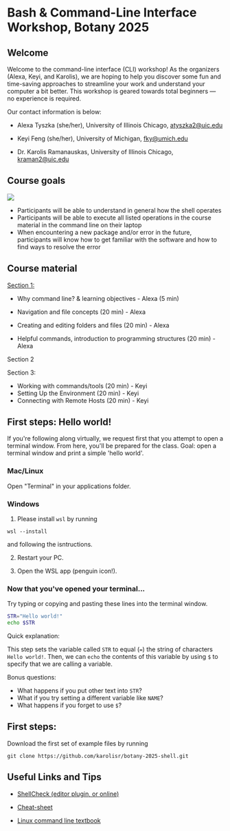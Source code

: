 # Bash & Command-Line Interface Workshop, Botany 2025

## Welcome

Welcome to the command-line interface (CLI) workshop! As the organizers (Alexa, Keyi, and Karolis), we are hoping to help you discover some fun and time-saving approaches to streamline your work and understand your computer a bit better. 
This workshop is geared towards total beginners — no experience is required. 

Our contact information is below:


- Alexa Tyszka (she/her), University of Illinois Chicago, atyszka2@uic.edu

- Keyi Feng (she/her), University of Michigan, fky@umich.edu

- Dr. Karolis Ramanauskas, University of Illinois Chicago, kraman2@uic.edu

## Course goals
![](https://blob.gifcities.org/gifcities/45UY5P3XCTNJLRO6I67GTSSBQ6YMFULP.gif)
- Participants will be able to understand in general how the shell operates
- Participants will be able to execute all listed operations in the course material in the command line on their laptop
- When encountering a new package and/or error in the future, participants will know how to get familiar with the software and how to find ways to resolve the error

## Course material

[Section 1:](https://github.com/karolisr/botany-2025-shell/blob/main/alexas_section.md)

- Why command line? & learning objectives - Alexa (5 min) 

- Navigation and file concepts (20 min) - Alexa

- Creating and editing folders and files (20 min)  - Alexa

- Helpful commands, introduction to programming structures (20 min)  - Alexa

Section 2

Section 3:
- Working with commands/tools (20 min) - Keyi
- Setting Up the Environment (20 min) - Keyi
- Connecting with Remote Hosts (20 min) - Keyi



## First steps: Hello world!

If you're following along virtually, we request first that you attempt to open a terminal window.
From here, you'll be prepared for the class. 
Goal: open a terminal window and print a simple 'hello world'.


### Mac/Linux

Open "Terminal" in your applications folder.


### Windows

1. Please install `wsl` by running
```
wsl --install
```
and following the isntructions.

2. Restart your PC.

3. Open the WSL app (penguin icon!).

### Now that you've opened your terminal...

Try typing or copying and pasting these lines into the terminal window.

```bash
STR="Hello world!"
echo $STR
```

Quick explanation: 

This step sets the variable called `STR` to equal (`=`) the string of characters `Hello world!`. Then, we can `echo` the contents of this variable by using `$` to specify that we are calling a variable.


Bonus questions:
- What happens if you put other text into `STR`?
- What if you try setting a different variable like `NAME`?
- What happens if you forget to use `$`?

## First steps:
Download the first set of example files by running 
```
git clone https://github.com/karolisr/botany-2025-shell.git
```

## Useful Links and Tips

- [ShellCheck (editor plugin, or online)](https://www.shellcheck.net)
<!-- - [Keyboard shortcut code generator for Markdown (eg.: <kbd>⌘ Command</kbd> + <kbd>⌃ Control</kbd> + <kbd>⌥ Option</kbd> + <kbd>G</kbd>)](https://kbd.hsuan.xyz) -->
- [Cheat-sheet](https://devhints.io/bash)

- [Linux command line textbook](https://www.kea.nu/files/textbooks/humblesec/thelinuxcommandline.pdf)